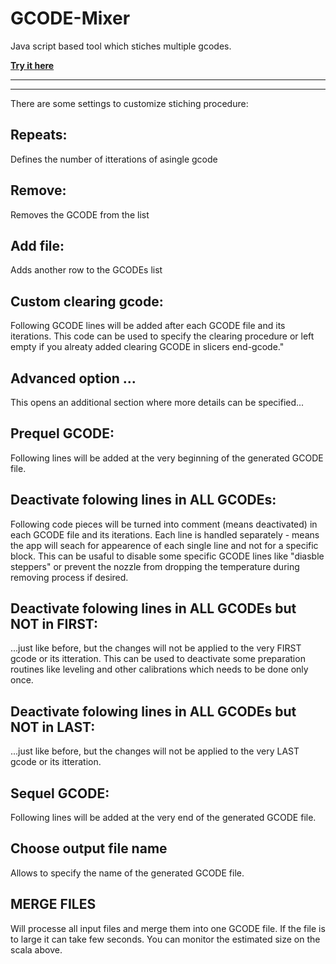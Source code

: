 # GCODE-Mixer
Java script based tool which stiches multiple gcodes.


[__Try it here__](https://htmlpreview.github.io/?https://github.com/blendermed/GCODE-Mixer/blob/main/index.html)


___
___

There are some settings to customize stiching procedure:

## Repeats: 
Defines the number of itterations of asingle gcode

## Remove: 
Removes the GCODE from the list

## Add file: 
Adds another row to the GCODEs list

## Custom clearing gcode:
Following GCODE lines will be added after each GCODE file and its iterations. This code can be used to specify the clearing procedure or left empty if you alreaty added clearing GCODE in slicers end-gcode."

## Advanced option ... 
This opens an additional section where more details can be specified...

## Prequel GCODE:
Following lines will be added at the very beginning of the generated GCODE file. 

## Deactivate folowing lines in ALL GCODEs:
Following code pieces will be turned into comment (means deactivated) in each GCODE file and its iterations. Each line is handled separately - means the app will seach for appearence of each single line and not for a specific block. This can be usaful to disable some specific GCODE lines like "diasble steppers" or prevent the nozzle from dropping the temperature during removing process if desired.


## Deactivate folowing lines in ALL GCODEs but NOT in FIRST:
...just like before, but the changes will not be applied to the very FIRST gcode or its itteration. This can be used to deactivate some preparation routines like leveling and other calibrations which needs to be done only once. 

## Deactivate folowing lines in ALL GCODEs but NOT in LAST:
...just like before, but the changes will not be applied to the very LAST gcode or its itteration. 

## Sequel GCODE:
Following lines will be added at the very end of the generated GCODE file.

## Choose output file name
Allows to specify the name of the generated GCODE file.

## MERGE FILES
Will processe all input files and merge them into one GCODE file. If the file is to large it can take few seconds. You can monitor the estimated size on the scala above.
